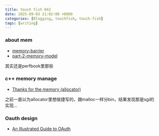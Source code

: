 ```yaml
---
title: touch fish 042
date: 2025-09-03 21:02:00 +0800
categories: [Blogging, touchfish, touch-fish]
tags: [writing]
---
```


### about mem

+ [memory-barrier](https://www.alibabacloud.com/blog/memory-model-and-synchronization-primitive---part-1-memory-barrier_597460)
+ [part-2-memory-model](https://www.alibabacloud.com/blog/memory-model-and-synchronization-primitive---part-2-memory-model_597461)

其实还是perfbook里那些

### c++ memory manage

+ [Thanks for the memory (allocator)](https://blog.feabhas.com/2019/03/thanks-for-the-memory-allocator/)

之前一直以为allocator里想侯捷写的，跟malloc一样分bin，结果发现那是sgi的实现...

### Oauth design

+ [An Illustrated Guide to OAuth](https://www.ducktyped.org/p/an-illustrated-guide-to-oauth)
